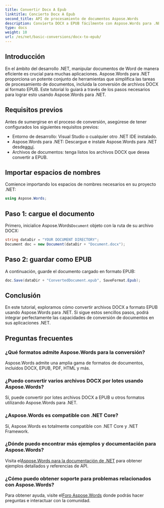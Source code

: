 ```yaml
---
title: Convertir Docx A Epub
linktitle: Concierto Docx A Epub
second_title: API de procesamiento de documentos Aspose.Words
description: Convierta DOCX a EPUB fácilmente con Aspose.Words para .NET. Siga nuestro tutorial para una integración perfecta en sus aplicaciones .NET.
type: docs
weight: 10
url: /es/net/basic-conversions/docx-to-epub/
---
```

## Introducción

En el ámbito del desarrollo .NET, manipular documentos de Word de manera eficiente es crucial para muchas aplicaciones. Aspose.Words para .NET proporciona un potente conjunto de herramientas que simplifica las tareas de procesamiento de documentos, incluida la conversión de archivos DOCX al formato EPUB. Este tutorial lo guiará a través de los pasos necesarios para lograr esto usando Aspose.Words para .NET.

## Requisitos previos

Antes de sumergirse en el proceso de conversión, asegúrese de tener configurados los siguientes requisitos previos:
- Entorno de desarrollo: Visual Studio o cualquier otro .NET IDE instalado.
- Aspose.Words para .NET: Descargue e instale Aspose.Words para .NET desde[aquí](https://releases.aspose.com/words/net/).
- Archivos de documentos: tenga listos los archivos DOCX que desea convertir a EPUB.

## Importar espacios de nombres

Comience importando los espacios de nombres necesarios en su proyecto .NET:

```csharp
using Aspose.Words;
```

## Paso 1: cargue el documento

 Primero, inicialice Aspose.Words`Document` objeto con la ruta de su archivo DOCX:

```csharp
string dataDir = "YOUR DOCUMENT DIRECTORY";
Document doc = new Document(dataDir + "Document.docx");
```

## Paso 2: guardar como EPUB

A continuación, guarde el documento cargado en formato EPUB:

```csharp
doc.Save(dataDir + "ConvertedDocument.epub", SaveFormat.Epub);
```

## Conclusión

En este tutorial, exploramos cómo convertir archivos DOCX a formato EPUB usando Aspose.Words para .NET. Si sigue estos sencillos pasos, podrá integrar perfectamente las capacidades de conversión de documentos en sus aplicaciones .NET.

## Preguntas frecuentes

### ¿Qué formatos admite Aspose.Words para la conversión?
Aspose.Words admite una amplia gama de formatos de documentos, incluidos DOCX, EPUB, PDF, HTML y más.

### ¿Puedo convertir varios archivos DOCX por lotes usando Aspose.Words?
Sí, puede convertir por lotes archivos DOCX a EPUB u otros formatos utilizando Aspose.Words para .NET.

### ¿Aspose.Words es compatible con .NET Core?
Sí, Aspose.Words es totalmente compatible con .NET Core y .NET Framework.

### ¿Dónde puedo encontrar más ejemplos y documentación para Aspose.Words?
 Visita el[Aspose.Words para la documentación de .NET](https://reference.aspose.com/words/net/) para obtener ejemplos detallados y referencias de API.

### ¿Cómo puedo obtener soporte para problemas relacionados con Aspose.Words?
 Para obtener ayuda, visite el[Foro Aspose.Words](https://forum.aspose.com/c/words/8) donde podrás hacer preguntas e interactuar con la comunidad.
